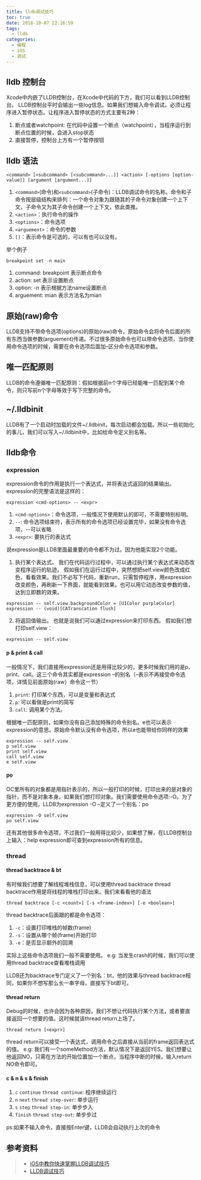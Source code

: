 ```yaml
---
title: lldb调试技巧
toc: true
date: 2018-10-07 22:16:59
tags:
  - lldb
categories:
  - 编程
  - iOS
  - 调试
---
```


## lldb 控制台

Xcode中内嵌了LLDB控制台，在Xcode中代码的下方，我们可以看到LLDB控制台。
LLDB控制台平时会输出一些log信息。如果我们想输入命令调试，必须让程序进入暂停状态。让程序进入暂停状态的方式主要有2种：

1. 断点或者watchpoint: 在代码中设置一个断点（watchpoint），当程序运行到断点位置的时候，会进入stop状态
2. 直接暂停，控制台上方有一个暂停按钮

## lldb 语法

```lldb
<command> [<subcommand> [<subcommand>...]] <action> [-options [option-value]] [argument [argument...]]
```

1. `<command>`(命令)和`<subcommand>`(子命令)：LLDB调试命令的名称。命令和子命令按层级结构来排列：一个命令对象为跟随其的子命令对象创建一个上下文，子命令又为其子命令创建一个上下文，依此类推。
2. `<action>`：执行命令的操作
3. `<options>`：命令选项
4. `<arguement>`：命令的参数
5. `[]`：表示命令是可选的，可以有也可以没有。

举个例子

```lldb
breakpoint set -n main
```

1. command: breakpoint 表示断点命令
2. action: set 表示设置断点
3. option: -n 表示根据方法name设置断点
4. arguement: mian 表示方法名为mian

## 原始(raw)命令

LLDB支持不带命令选项(options)的原始(raw)命令，原始命令会将命令后面的所有东西当做参数(arguement)传递。不过很多原始命令也可以带命令选项，当你使用命令选项的时候，需要在命令选项后面加–区分命令选项和参数。

## 唯一匹配原则

LLDB的命令遵循唯一匹配原则：假如根据前n个字母已经能唯一匹配到某个命令，则只写前n个字母等效于写下完整的命令。

## ~/.lldbinit

LLDB有了一个启动时加载的文件~/.lldbinit，每次启动都会加载。所以一些初始化的事儿，我们可以写入~/.lldbinit中，比如给命令定义别名等。

## lldb命令

### expression

expression命令的作用是执行一个表达式，并将表达式返回的结果输出。expression的完整语法是这样的：

```lldb
expression <cmd-options> -- <expr>
```

1. `<cmd-options>`：命令选项，一般情况下使用默认的即可，不需要特别标明。
2. `--`: 命令选项结束符，表示所有的命令选项已经设置完毕，如果没有命令选项，--可以省略
3. `<expr>`: 要执行的表达式

说expression是LLDB里面最重要的命令都不为过。因为他能实现2个功能。

1. 执行某个表达式。 我们在代码运行过程中，可以通过执行某个表达式来动态改变程序运行的轨迹。 假如我们在运行过程中，突然想把self.view颜色改成红色，看看效果。我们不必写下代码，重新run，只需暂停程序，用expression改变颜色，再刷新一下界面，就能看到效果。也可以用它动态改变参数的值，达到立即数的效果。

```lldb
expression -- self.view.backgroundColor = [UIColor purpleColor]
expression -- (void)[CATranscation flush]
```

2. 将返回值输出。 也就是说我们可以通过expression来打印东西。 假如我们想打印self.view：

```lldb
expression -- self.view
```

#### p & print & call

一般情况下，我们直接用expression还是用得比较少的，更多时候我们用的是p、print、call。这三个命令其实都是expression –的别名（–表示不再接受命令选项，详情见前面原始(raw）命令这一节）

1. `print`: 打印某个东西，可以是变量和表达式
2. `p`: 可以看做是print的简写
3. `call`: 调用某个方法。

根据唯一匹配原则，如果你没有自己添加特殊的命令别名。e也可以表示expression的意思。原始命令默认没有命令选项，所以e也能带给你同样的效果

```lldb
expression -- self.view
p self.view
print self.view
call self.view
e self.view
```

#### po

OC里所有的对象都是用指针表示的，所以一般打印的时候，打印出来的是对象的指针，而不是对象本身。如果我们想打印对象。我们需要使用命令选项:-O。为了更方便的使用，LLDB为expression -O –定义了一个别名：po

```lldb
expression -O self.view
po self.view
```

还有其他很多命令选项，不过我们一般用得比较少，如果想了解，在LLDB控制台上输入：help expression即可查到expression所有的信息。

### thread

#### thread backtrace & bt

有时候我们想要了解线程堆栈信息，可以使用thread backtrace thread backtrace作用是将线程的堆栈打印出来。我们来看看他的语法

```lldb
thread backtrace [-c <count>] [-s <frame-index>] [-e <boolean>]
```

thread backtrace后面跟的都是命令选项：

1. `-c`：设置打印堆栈的帧数(frame)
2. `-s`：设置从哪个帧(frame)开始打印
3. `-e`：是否显示额外的回溯

实际上这些命令选项我们一般不需要使用。 
e.g: 当发生crash的时候，我们可以使用thread backtrace查看堆栈调用

LLDB还为backtrace专门定义了一个别名：bt，他的效果与thread backtrace相同，如果你不想写那么长一串字母，直接写下bt即可。

#### thread return

Debug的时候，也许会因为各种原因，我们不想让代码执行某个方法，或者要直接返回一个想要的值。这时候就该thread return上场了。

```lldb
thread return [<expr>]
```

thread return可以接受一个表达式，调用命令之后直接从当前的frame返回表达式的值。
e.g: 我们有一个someMethod方法，默认情况下是返回YES。我们想要让他返回NO，只需在方法的开始位置加一个断点，当程序中断的时候，输入return NO命令即可。

#### c & n & s & finish

1. `c` `continue` `thread continue`: 程序继续运行
2. `n` `next` `thread step-over`: 单步运行
3. `s` `step` `thread step-in`: 单步步入
4. `finish` `thread step-out`: 单步步过

ps:如果不输入命令，直接按Enter键，LLDB会自动执行上次的命令



## 参考资料

> - [iOS中教你快速掌握LLDB调试技巧](https://blog.csdn.net/baihuaxiu123/article/details/51316510)
> - [LLDB调试技巧](https://www.jianshu.com/p/9a71329d5c4d)
